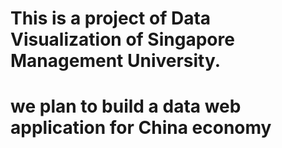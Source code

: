 # This is a project of Data Visualization of Singapore Management University. 
# we plan to build a data web application for China economy
